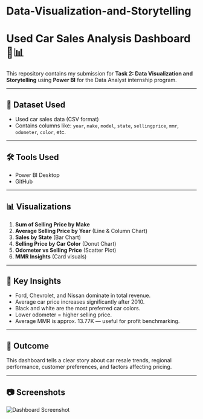# Data-Visualization-and-Storytelling
# Used Car Sales Analysis Dashboard 🚗📊

This repository contains my submission for **Task 2: Data Visualization and Storytelling** using **Power BI** for the Data Analyst internship program.

---

## 📁 Dataset Used
- Used car sales data (CSV format)
- Contains columns like: `year`, `make`, `model`, `state`, `sellingprice`, `mmr`, `odometer`, `color`, etc.

---

## 🛠 Tools Used
- Power BI Desktop
- GitHub

---

## 📊 Visualizations
1. **Sum of Selling Price by Make**
2. **Average Selling Price by Year** (Line & Column Chart)
3. **Sales by State** (Bar Chart)
4. **Selling Price by Car Color** (Donut Chart)
5. **Odometer vs Selling Price** (Scatter Plot)
6. **MMR Insights** (Card visuals)

---

## 📌 Key Insights
- Ford, Chevrolet, and Nissan dominate in total revenue.
- Average car price increases significantly after 2010.
- Black and white are the most preferred car colors.
- Lower odometer = higher selling price.
- Average MMR is approx. 13.77K — useful for profit benchmarking.

---

## 🎯 Outcome
This dashboard tells a clear story about car resale trends, regional performance, customer preferences, and factors affecting pricing.

---

## 📷 Screenshots
![Dashboard Screenshot](dashboard_screenshot.png)

